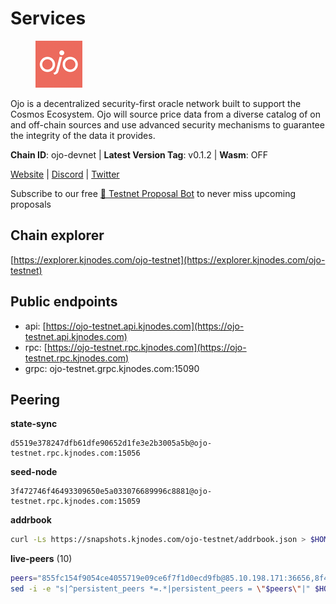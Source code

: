 # Services

<figure><img src="https://raw.githubusercontent.com/kj89/cosmos-images/main/logos/ojo.png" alt=""><figcaption></figcaption></figure>

Ojo is a decentralized security-first oracle network built  to support the Cosmos Ecosystem. Ojo will source price data  from a diverse catalog of on and off-chain sources and use  advanced security mechanisms to guarantee the integrity of the data it provides.

**Chain ID**: ojo-devnet | **Latest Version Tag**: v0.1.2 | **Wasm**: OFF

[Website](https://ojo.network) | [Discord](https://discord.gg/fd8Yrex8nC) | [Twitter](https://twitter.com/ojo_network)



Subscribe to our free [🤖 Testnet Proposal Bot](https://t.me/kjnodes_testnet_proposal_bot) to never miss upcoming proposals


## Chain explorer
[https://explorer.kjnodes.com/ojo-testnet](https://explorer.kjnodes.com/ojo-testnet)

## Public endpoints

* api: [https://ojo-testnet.api.kjnodes.com](https://ojo-testnet.api.kjnodes.com)
* rpc: [https://ojo-testnet.rpc.kjnodes.com](https://ojo-testnet.rpc.kjnodes.com)
* grpc: ojo-testnet.grpc.kjnodes.com:15090

## Peering

**state-sync**

```text
d5519e378247dfb61dfe90652d1fe3e2b3005a5b@ojo-testnet.rpc.kjnodes.com:15056
```

**seed-node**

```text
3f472746f46493309650e5a033076689996c8881@ojo-testnet.rpc.kjnodes.com:15059
```

**addrbook**
```bash
curl -Ls https://snapshots.kjnodes.com/ojo-testnet/addrbook.json > $HOME/.ojo/config/addrbook.json
```

**live-peers** (10)
```bash
peers="855fc154f9054ce4055719e09ce6f7f1d0ecd9fb@85.10.198.171:36656,8f414276a2cb7a97d37a3e126c186972e1968039@65.108.4.233:56656,9ebe723eef929e9eff748f4046d6130ee349a398@65.108.203.149:24017,f474a520009496972515f843cdb835fc7d663779@65.109.23.114:21656,e73e29131fca25c0aa3da698f76ff708a361f16a@65.109.99.212:16656,5a4201370808de8fe5926db82767d8be44c9d288@51.222.42.89:50656,d5519e378247dfb61dfe90652d1fe3e2b3005a5b@65.109.68.190:15056,c43c0b1197f60cde53cb94b18d05a8d64d71a72a@162.55.245.219:50656,02f12e71d5150b49c39123e4e979999b1a08e99d@5.9.79.121:62656,5acc5ccc09dc10f5bc12c4ba4468a03c3df9d1ea@65.108.8.28:61356"
sed -i -e "s|^persistent_peers *=.*|persistent_peers = \"$peers\"|" $HOME/.ojo/config/config.toml
```
